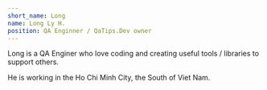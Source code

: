```yaml
---
short_name: Long
name: Long Ly H.
position: QA Enginner / QaTips.Dev owner
---
```


Long is a QA Enginer who love coding and creating useful tools / libraries to support others.  
  
He is working in the Ho Chi Minh City, the South of Viet Nam.
